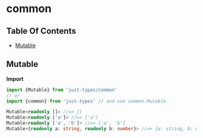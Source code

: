 # common

## Table Of Contents

- [Mutable](#mutable)

## Mutable

**Import**
```ts
import {Mutable} from 'just-types/common'
// or
import {common} from 'just-types' // and use common.Mutable

Mutable<readonly []> //=> []
Mutable<readonly ['a']> //=> ['a']
Mutable<readonly ['a', 'b']> //=> ['a', 'b']
Mutable<{readonly a: string, readonly b: number}> //=> {a: string, b: number}
```